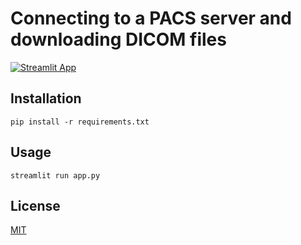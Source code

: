 # Connecting to a PACS server and downloading DICOM files


[![Streamlit App](https://static.streamlit.io/badges/streamlit_badge_black_white.svg)](https://artinmajdi-data7-pacs-dicom-streamlit-app-iyjinz.streamlitapp.com/)

## Installation

`pip install -r requirements.txt`

## Usage

`streamlit run app.py`

## License

[MIT](https://choosealicense.com/licenses/mit/)